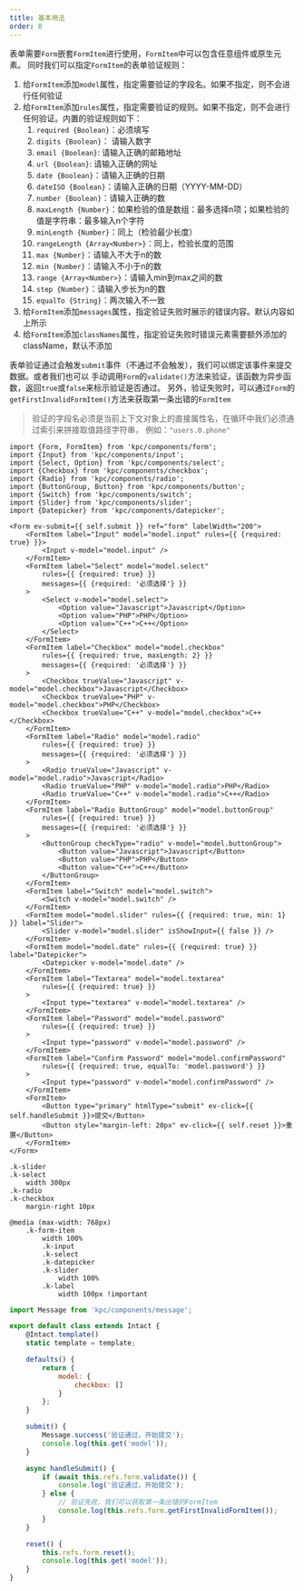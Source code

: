 ```yaml
---
title: 基本用法
order: 0
---
```


表单需要`Form`嵌套`FormItem`进行使用，`FormItem`中可以包含任意组件或原生元素。
同时我们可以指定`FormItem`的表单验证规则：

1. 给`FormItem`添加`model`属性，指定需要验证的字段名。如果不指定，则不会进行任何验证
2. 给`FormItem`添加`rules`属性，指定需要验证的规则。如果不指定，则不会进行任何验证。内置的验证规则如下：
    1. `required {Boolean}`：必须填写
    2. `digits {Boolean}`： 请输入数字
    3. `email {Boolean}`: 请输入正确的邮箱地址
    4. `url {Boolean}`: 请输入正确的网址
    5. `date {Boolean}`：请输入正确的日期
    6. `dateISO {Boolean}`：请输入正确的日期（YYYY-MM-DD）
    7. `number {Boolean}`：请输入正确的数
    8. `maxLength {Number}`：如果检验的值是数组：最多选择n项；如果检验的值是字符串：最多输入n个字符
    9. `minLength {Number}`：同上（检验最少长度）
    10. `rangeLength {Array<Number>}`：同上，检验长度的范围
    11. `max {Number}`：请输入不大于n的数
    12. `min {Number}`：请输入不小于n的数
    13. `range {Array<Number>}`：请输入min到max之间的数
    14. `step {Number}`：请输入步长为n的数
    15. `equalTo {String}`：两次输入不一致
3. 给`FormItem`添加`messages`属性，指定验证失败时展示的错误内容。默认内容如上所示
4. 给`FormItem`添加`classNames`属性，指定验证失败时错误元素需要额外添加的className，默认不添加

表单验证通过会触发`submit`事件（不通过不会触发），我们可以绑定该事件来提交数据。或者我们也可以
手动调用`Form`的`validate()`方法来验证，该函数为异步函数，返回`true`或`false`来标示验证是否通过。
另外，验证失败时，可以通过`Form`的`getFirstInvalidFormItem()`方法来获取第一条出错的`FormItem`

> 验证的字段名必须是当前上下文对象上的直接属性名，在循环中我们必须通过索引来拼接取值路径字符串，
> 例如：`"users.0.phone"`

```vdt
import {Form, FormItem} from 'kpc/components/form';
import {Input} from 'kpc/components/input';
import {Select, Option} from 'kpc/components/select';
import {Checkbox} from 'kpc/components/checkbox';
import {Radio} from 'kpc/components/radio';
import {ButtonGroup, Button} from 'kpc/components/button';
import {Switch} from 'kpc/components/switch';
import {Slider} from 'kpc/components/slider';
import {Datepicker} from 'kpc/components/datepicker';

<Form ev-submit={{ self.submit }} ref="form" labelWidth="200">
    <FormItem label="Input" model="model.input" rules={{ {required: true} }}>
        <Input v-model="model.input" />
    </FormItem>
    <FormItem label="Select" model="model.select" 
        rules={{ {required: true} }} 
        messages={{ {required: '必须选择'} }}
    >
        <Select v-model="model.select">
            <Option value="Javascript">Javascript</Option>
            <Option value="PHP">PHP</Option>
            <Option value="C++">C++</Option>
        </Select>
    </FormItem>
    <FormItem label="Checkbox" model="model.checkbox" 
        rules={{ {required: true, maxLength: 2} }}
        messages={{ {required: '必须选择'} }}
    >
        <Checkbox trueValue="Javascript" v-model="model.checkbox">Javascript</Checkbox>
        <Checkbox trueValue="PHP" v-model="model.checkbox">PHP</Checkbox>
        <Checkbox trueValue="C++" v-model="model.checkbox">C++</Checkbox>
    </FormItem>
    <FormItem label="Radio" model="model.radio"
        rules={{ {required: true} }} 
        messages={{ {required: '必须选择'} }}
    >
        <Radio trueValue="Javascript" v-model="model.radio">Javascript</Radio>
        <Radio trueValue="PHP" v-model="model.radio">PHP</Radio>
        <Radio trueValue="C++" v-model="model.radio">C++</Radio>
    </FormItem>
    <FormItem label="Radio ButtonGroup" model="model.buttonGroup"
        rules={{ {required: true} }} 
        messages={{ {required: '必须选择'} }}
    >
        <ButtonGroup checkType="radio" v-model="model.buttonGroup">
            <Button value="Javascript">Javascript</Button>
            <Button value="PHP">PHP</Button>
            <Button value="C++">C++</Button>
        </ButtonGroup>
    </FormItem>
    <FormItem label="Switch" model="model.switch">
        <Switch v-model="model.switch" />
    </FormItem>
    <FormItem model="model.slider" rules={{ {required: true, min: 1} }} label="Slider">
        <Slider v-model="model.slider" isShowInput={{ false }} />
    </FormItem>
    <FormItem model="model.date" rules={{ {required: true} }} label="Datepicker">
        <Datepicker v-model="model.date" />  
    </FormItem>
    <FormItem label="Textarea" model="model.textarea"
        rules={{ {required: true} }}
    >
        <Input type="textarea" v-model="model.textarea" />
    </FormItem>
    <FormItem label="Password" model="model.password"
        rules={{ {required: true} }}
    >
        <Input type="password" v-model="model.password" />
    </FormItem>
    <FormItem label="Confirm Password" model="model.confirmPassword"
        rules={{ {required: true, equalTo: 'model.password'} }}
    >
        <Input type="password" v-model="model.confirmPassword" />
    </FormItem>
    <FormItem>
        <Button type="primary" htmlType="submit" ev-click={{ self.handleSubmit }}>提交</Button>
        <Button style="margin-left: 20px" ev-click={{ self.reset }}>重置</Button>
    </FormItem>
</Form>
```

```styl
.k-slider
.k-select
    width 300px
.k-radio
.k-checkbox
    margin-right 10px

@media (max-width: 768px) 
    .k-form-item
        width 100%
        .k-input
        .k-select
        .k-datepicker
        .k-slider
            width 100%
        .k-label
            width 100px !important
```

```js
import Message from 'kpc/components/message';

export default class extends Intact {
    @Intact.template()
    static template = template;

    defaults() {
        return {
            model: {
                checkbox: []
            }
        };
    }

    submit() {
        Message.success('验证通过，开始提交');
        console.log(this.get('model'));
    }

    async handleSubmit() {
        if (await this.refs.form.validate()) {
            console.log('验证通过，开始提交');
        } else {
            // 验证失败，我们可以获取第一条出错的FormItem
            console.log(this.refs.form.getFirstInvalidFormItem());
        }
    }

    reset() {
        this.refs.form.reset();
        console.log(this.get('model'));
    }
}
```
